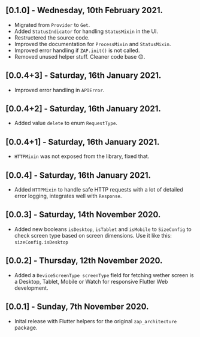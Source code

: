 ## [0.1.0] - Wednesday, 10th February 2021.

* Migrated from `Provider` to `Get`.
* Added `StatusIndicator` for handling `StatusMixin` in the UI.
* Restructered the source code.
* Improved the documentation for `ProcessMixin` and `StatusMixin`.
* Improved error handling if `ZAP.init()` is not called.
* Removed unused helper stuff. Cleaner code base 😊.

## [0.0.4+3] - Saturday, 16th January 2021.

* Improved error handling in `APIError`.

## [0.0.4+2] - Saturday, 16th January 2021.

* Added value `delete` to enum `RequestType`.

## [0.0.4+1] - Saturday, 16th January 2021.

* `HTTPMixin` was not exposed from the library, fixed that.


## [0.0.4] - Saturday, 16th January 2021.

* Added `HTTPMixin` to handle safe HTTP requests with a lot of detailed error logging, integrates well with   `Response`.


## [0.0.3] - Saturday, 14th November 2020.

* Added new booleans `isDesktop`, `isTablet` and `isMobile` to `SizeConfig` to check screen type based on screen dimensions. 
  Use it like this: `sizeConfig.isDesktop`


## [0.0.2] - Thursday, 12th November 2020.

* Added a `DeviceScreenType screenType` field for fetching wether screen is a Desktop, Tablet, Mobile or Watch for responsive Flutter Web development.

## [0.0.1] - Sunday, 7th November 2020.

* Inital release with Flutter helpers for the original `zap_architecture` package.
